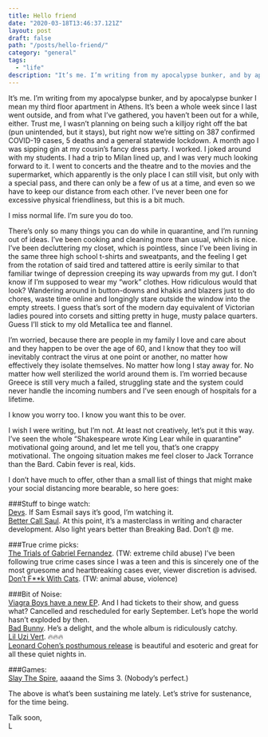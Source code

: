 ```yaml
---
title: Hello friend
date: "2020-03-18T13:46:37.121Z"
layout: post
draft: false
path: "/posts/hello-friend/"
category: "general"
tags:
  - "life"
description: "It’s me. I’m writing from my apocalypse bunker, and by apocalypse bunker I mean my third floor apartment in Athens."
---
```


It’s me. I’m writing from my apocalypse bunker, and by apocalypse bunker I mean my third floor apartment in Athens. It’s been a whole week since I last went outside, and from what I’ve gathered, you haven’t been out for a while, either. Trust me, I wasn’t planning on  being such a killjoy right off the bat (pun unintended, but it stays), but right now we’re sitting on 387 confirmed COVID-19 cases, 5 deaths and a general statewide lockdown. A month ago I was sipping gin at my cousin’s fancy dress party. I worked. I joked around with my students. I had a trip to Milan lined up, and I was very much looking forward to it. I went to concerts and the theatre and to the movies and the supermarket, which apparently is the only place I can still visit, but only with a special pass, and there can only  be a few of us at a time, and even so we have to keep our distance from each other. I’ve never been one for excessive physical friendliness, but this is a bit much.

I miss normal life. I’m sure you do too.

There’s only so many things you can do while in quarantine, and I’m running out of ideas. I’ve been cooking and cleaning more than usual, which is nice. I’ve been decluttering my closet, which is pointless, since I’ve been living in the same three high school t-shirts and sweatpants, and the feeling I get from the rotation of said tired and tattered attire is eerily similar to that familiar twinge of depression creeping its way upwards from my gut. I don’t know if I’m supposed to wear my “work” clothes. How ridiculous would that look? Wandering around in button-downs and khakis and blazers just to do chores, waste time online and longingly stare outside the window into the empty streets. I guess that’s sort of the modern day equivalent of Victorian ladies poured into corsets and sitting pretty in huge, musty palace quarters. Guess I’ll stick to my old Metallica tee and flannel.

I’m worried, because there are people in my family I love and care about and they happen to be over the age of 60, and I know that they too will inevitably contract the virus at one point or another, no matter how effectively they isolate themselves. No matter how long I stay away for. No matter how well sterilized the world around them is. I’m worried because Greece is still very much a failed, struggling state and the system could never handle the incoming numbers and I’ve seen enough of hospitals for a lifetime. 

I know you worry too. I know you want this to be over. 

I wish I were writing, but I’m not. At least not creatively, let’s put it this way. I’ve seen the whole “Shakespeare wrote King Lear while in quarantine” motivational going around, and let me tell you, that’s one crappy motivational. The ongoing situation makes me feel closer to Jack Torrance than the Bard. Cabin fever is real, kids.

I don’t have much to offer, other than a small list of things that might make your social distancing more bearable, so here goes:

###Stuff to binge watch: <br/>
[Devs](https://www.imdb.com/title/tt8134186/). If Sam Esmail says it’s good, I’m watching it.
<br/>
[Better Call Saul](https://www.netflix.com/gr-en/title/80021955). At this point, it’s a masterclass in writing and character development. Also light years better than Breaking Bad. Don’t @ me.

###True crime picks: <br/>
[The Trials of Gabriel Fernandez](https://www.netflix.com/gr-en/title/80220207). (TW: extreme child abuse) I’ve been following true crime cases since I was a teen and this is sincerely one of the most gruesome and heartbreaking cases ever, viewer discretion is advised.<br/>
[Don’t F**k With Cats](https://www.netflix.com/gr-en/title/81031373). (TW: animal abuse, violence) 


###Bit of Noise:<br/>
[Viagra Boys have a new EP](https://open.spotify.com/album/7m1Sb6fRqT30QdNr0tjdDP?si=hKxccSbiRtCT5g85RAOmXA). And I had tickets to their show, and guess what? Cancelled and rescheduled for early September. Let’s hope the world hasn’t exploded by then.<br/>
[Bad Bunny](https://open.spotify.com/album/5lJqux7orBlA1QzyiBGti1?si=OHP05haSTmGWySFqMyeYLw). He’s a delight, and the whole album is ridiculously catchy. 
<br/>[Lil Uzi Vert](https://open.spotify.com/album/0fEO7g2c5onkaXsybEtuD2?si=oSeZ7t1iTmOyH2_3VWzVQQ). 🔥🔥🔥 
<br/>[Leonard Cohen’s posthumous release](https://open.spotify.com/album/603qWApi8Q89JnkVAbixrb?si=g4Vto1ugSyOlqRcUiT2qDA) is beautiful and esoteric and great for all these quiet nights in.


###Games:<br/> 
[Slay The Spire](https://store.steampowered.com/app/646570/Slay_the_Spire/),
aaaand the Sims 3. (Nobody’s perfect.)

The above is what’s been sustaining me lately. Let’s strive for sustenance, for the time being. 

Talk soon,<br/>
L


 
 
